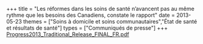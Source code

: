 +++
title = "Les réformes dans les soins de santé n’avancent pas au même rythme que les besoins des Canadiens,  constate le rapport"
date = 2013-05-23
themes = ["Soins à domicile et soins communautaires","État de santé et résultats de santé"]
types = ["Communiqués de presse"]
+++
[Progress2013_Traditional_Release_FINAL_FR.pdf](/files/Progress2013_Traditional_Release_FINAL_FR.pdf)
